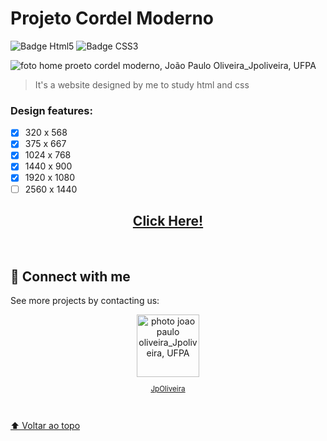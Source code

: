 # Projeto Cordel Moderno

<!--- 
    João Paulo Oliveira
    JpOliveira
    Ciência da Computação
    Desenvolvedor Web
    Front End
    UFPA
--->

<img src="https://img.shields.io/badge/HTML5-E34F26?style=for-the-badge&logo=html5&logoColor=white" alt="Badge Html5"/> <img src="https://img.shields.io/badge/CSS3-1572B6?style=for-the-badge&logo=css3&logoColor=white" alt="Badge CSS3"/>

<img src="https://user-images.githubusercontent.com/106454449/184542608-2d684610-ebbc-42e7-851c-fcba9e5e9fcc.png" alt="foto home proeto cordel moderno, João Paulo Oliveira_Jpoliveira, UFPA">
<br>

> It's a website designed by me to study html and css
### Design features:

- [x] 320 x 568 
- [x] 375 x 667
- [x] 1024 x 768
- [x] 1440 x 900
- [x] 1920 x 1080
- [ ] 2560 x 1440

<div align="center">

## <a href="https://jp0liveira.github.io/modern-twine/" target="_blank">Click Here!</a>
</div>
<br>

## 🤝 Connect with me
See more projects by contacting us:

<div align="center">
<a href="https://linktr.ee/jpoliveiraweb" target="_blank">
        <img src="https://user-images.githubusercontent.com/106454449/184541998-9f873565-6568-430d-b6d4-d305cccbb045.jpg" width="100px;" alt="photo joao paulo oliveira_Jpoliveira, UFPA"/><br>
        <sub>
          <p>JpOliveira</p>
        </sub>
</div>
<br>

[⬆ Voltar ao topo](#projeto-cordel-moderno)
 
